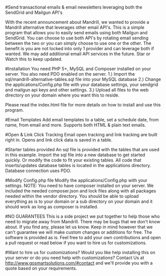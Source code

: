#Send transactional emails & email newsletters leveraging both the SendGrid and Mailgun API's

With the recent announcement about Mandrill, we wanted to provide a Mandrill alternative that leverages other email API's. This is a simple program that allows you to easily send emails using both Mailgun and SendGrid. You can choose to use both API's by rotating email sending between the two or you can simply choose to use one or the other. The benefit is you are not locked into only 1 provider and can leverage both if wanted. We may add additional email API services in the future. Star or Watch this to keep updated.

#Installation
You need PHP 5+, MySQL and Composer installed on your server. You also need PDO enabled on the server.
1.) Import the sql/mandrill-alternative-tables.sql file into your MySQL database
2.) Change the applications/Config.php file with your database settings, your sendgrid and mailgun api keys and other settings.
3.) Upload all files to the web directory on your domain where you want this to reside.

Please read the index.html file for more details on how to install and use this program.

#Email Templates 
Add email templates to a table, set a schedule date, from name, from email and more. Supports both HTML & plain text emails.

#Open & Link Click Tracking
Email open tracking and link tracking are built right in. Opens and link click data is saved in a table.

#Starter tables provided
An sql file is provided with the tables that are used in this example. Import the sql file into a new database to get started quickly. Or modify the code to fit your existing tables. All code that inserts/updates database tables is located in the applications directory. Database connection uses PDO.

#Modify Config.php file
Modify the applications/Config.php with your settings. NOTE: You need to have composer installed on your server. We included the needed composer.json and lock files along with all packages needed within the vendor directory. You should be able to upload everything as is to your domain or a sub directory on your domain and it should work as long as composer is installed.

#NO GUARANTEES
This is a side project we put together to help those who need to migrate away from Mandrill. There may be bugs that we don't know about. If you find any, please let us know. Keep in mind however that we can't guarantee we will make custom changes or additions for free. The software is provided as is. Feel free to add your own contributions and open a pull request or read below if you want to hire us for customizations.

#Want to hire us for customizations?
Would you like help installing this on your server or do you need help with customizations? Contact Us at http://www.gosmartsolutions.com/#contact and we'll provide you with a quote based on your requirements.
